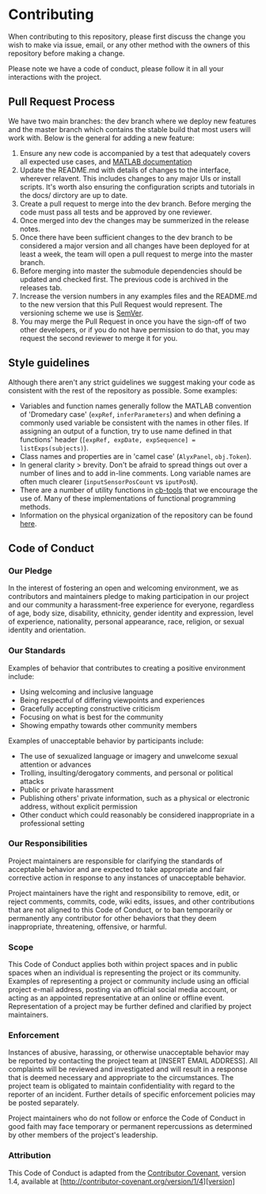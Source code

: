 # Contributing

When contributing to this repository, please first discuss the change you wish to make via issue,
email, or any other method with the owners of this repository before making a change. 

Please note we have a code of conduct, please follow it in all your interactions with the project.

## Pull Request Process

We have two main branches: the dev branch where we deploy new features and the master branch which contains the stable build that most users will work with.  Below is the general for adding a new feature:

1. Ensure any new code is accompanied by a test that adequately covers all expected use cases, and [MATLAB documentation](https://www.mathworks.com/help/matlab/matlab_prog/add-help-for-your-program.html)
2. Update the README.md with details of changes to the interface, wherever relavent.  This includes changes to any major UIs or install scripts.  It's worth also ensuring the configuration scripts and tutorials in the docs/ dirctory are up to date.
3. Create a pull request to merge into the dev branch.  Before merging the code must pass all tests and be approved by one reviewer.
4. Once merged into dev the changes may be summerized in the release notes.
5. Once there have been sufficient changes to the dev branch to be considered a major version and all changes have been deployed for at least a week, the team will open a pull request to merge into the master branch.
6. Before merging into master the submodule dependencies should be updated and checked first.  The previous code is archived in the releases tab.
3. Increase the version numbers in any examples files and the README.md to the new version that this
   Pull Request would represent. The versioning scheme we use is [SemVer](http://semver.org/).
4. You may merge the Pull Request in once you have the sign-off of two other developers, or if you do not have permission to do that, you may request the second reviewer to merge it for you.

## Style guidelines

Although there aren't any strict guidelines we suggest making your code as consistent with the rest of the repository as possible.  Some examples:
* Variables and function names generally follow the MATLAB convention of 'Dromedary case' (`expRef`, `inferParameters`) and when defining a commonly used variable be consistent with the names in other files.  If assigning an output of a function, try to use name defined in that functions' header (`[expRef, expDate, expSequence] = listExps(subjects)`).  
* Class names and properties are in 'camel case' (`AlyxPanel`, `obj.Token`).
* In general clarity > brevity.  Don't be afraid to spread things out over a number of lines and to add in-line comments.  Long variable names are often much clearer (`inputSensorPosCount` vs `iputPosN`).
* There are a number of utility functions in [cb-tools](https://github.com/cortex-lab/Rigbox/tree/master/cb-tools/burgbox) that we encourage the use of.  Many of these implementations of functional programming methods.
* Information on the physical organization of the repository can be found [here](https://github.com/cortex-lab/Rigbox/issues/123#issue-422187511).

## Code of Conduct

### Our Pledge

In the interest of fostering an open and welcoming environment, we as
contributors and maintainers pledge to making participation in our project and
our community a harassment-free experience for everyone, regardless of age, body
size, disability, ethnicity, gender identity and expression, level of experience,
nationality, personal appearance, race, religion, or sexual identity and
orientation.

### Our Standards

Examples of behavior that contributes to creating a positive environment
include:

* Using welcoming and inclusive language
* Being respectful of differing viewpoints and experiences
* Gracefully accepting constructive criticism
* Focusing on what is best for the community
* Showing empathy towards other community members

Examples of unacceptable behavior by participants include:

* The use of sexualized language or imagery and unwelcome sexual attention or
advances
* Trolling, insulting/derogatory comments, and personal or political attacks
* Public or private harassment
* Publishing others' private information, such as a physical or electronic
  address, without explicit permission
* Other conduct which could reasonably be considered inappropriate in a
  professional setting

### Our Responsibilities

Project maintainers are responsible for clarifying the standards of acceptable
behavior and are expected to take appropriate and fair corrective action in
response to any instances of unacceptable behavior.

Project maintainers have the right and responsibility to remove, edit, or
reject comments, commits, code, wiki edits, issues, and other contributions
that are not aligned to this Code of Conduct, or to ban temporarily or
permanently any contributor for other behaviors that they deem inappropriate,
threatening, offensive, or harmful.

### Scope

This Code of Conduct applies both within project spaces and in public spaces
when an individual is representing the project or its community. Examples of
representing a project or community include using an official project e-mail
address, posting via an official social media account, or acting as an appointed
representative at an online or offline event. Representation of a project may be
further defined and clarified by project maintainers.

### Enforcement

Instances of abusive, harassing, or otherwise unacceptable behavior may be
reported by contacting the project team at [INSERT EMAIL ADDRESS]. All
complaints will be reviewed and investigated and will result in a response that
is deemed necessary and appropriate to the circumstances. The project team is
obligated to maintain confidentiality with regard to the reporter of an incident.
Further details of specific enforcement policies may be posted separately.

Project maintainers who do not follow or enforce the Code of Conduct in good
faith may face temporary or permanent repercussions as determined by other
members of the project's leadership.

### Attribution

This Code of Conduct is adapted from the [Contributor Covenant][homepage], version 1.4,
available at [http://contributor-covenant.org/version/1/4][version]

[homepage]: http://contributor-covenant.org
[version]: http://contributor-covenant.org/version/1/4/
